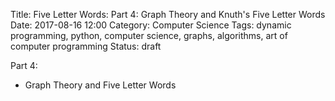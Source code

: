 Title: Five Letter Words: Part 4: Graph Theory and Knuth's Five Letter Words
Date: 2017-08-16 12:00
Category: Computer Science
Tags: dynamic programming, python, computer science, graphs, algorithms, art of computer programming
Status: draft

Part 4:
* Graph Theory and Five Letter Words




